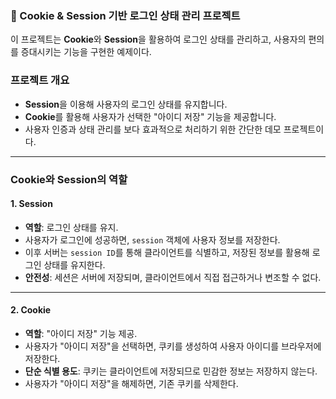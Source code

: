 ### 📌 Cookie & Session 기반 로그인 상태 관리 프로젝트

이 프로젝트는 **Cookie**와 **Session**을 활용하여 로그인 상태를 관리하고, 사용자의 편의를 증대시키는 기능을 구현한 예제이다.

### 프로젝트 개요

- **Session**을 이용해 사용자의 로그인 상태를 유지합니다.
- **Cookie**를 활용해 사용자가 선택한 "아이디 저장" 기능을 제공합니다.
- 사용자 인증과 상태 관리를 보다 효과적으로 처리하기 위한 간단한 데모 프로젝트이다.

---

### Cookie와 Session의 역할

#### **1. Session**
- **역할**: 로그인 상태를 유지.
- 사용자가 로그인에 성공하면, `session` 객체에 사용자 정보를 저장한다.
- 이후 서버는 `session ID`를 통해 클라이언트를 식별하고, 저장된 정보를 활용해 로그인 상태를 유지한다.
- **안전성**: 세션은 서버에 저장되며, 클라이언트에서 직접 접근하거나 변조할 수 없다.

---

#### **2. Cookie**
- **역할**: "아이디 저장" 기능 제공.
- 사용자가 "아이디 저장"을 선택하면, 쿠키를 생성하여 사용자 아이디를 브라우저에 저장한다.
- **단순 식별 용도**: 쿠키는 클라이언트에 저장되므로 민감한 정보는 저장하지 않는다.
- 사용자가 "아이디 저장"을 해제하면, 기존 쿠키를 삭제한다.
